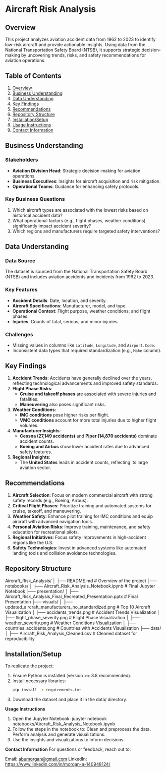 # Aircraft Risk Analysis

## Overview
This project analyzes aviation accident data from 1962 to 2023 to identify low-risk aircraft and provide actionable insights. Using data from the National Transportation Safety Board (NTSB), it supports strategic decision-making by uncovering trends, risks, and safety recommendations for aviation operations.

## Table of Contents
1. [Overview](#overview)
2. [Business Understanding](#business-understanding)
3. [Data Understanding](#data-understanding)
4. [Key Findings](#key-findings)
5. [Recommendations](#recommendations)
6. [Repository Structure](#repository-structure)
7. [Installation/Setup](#installationsetup)
8. [Usage Instructions](#usage-instructions)
9. [Contact Information](#contact-information)

## Business Understanding

### Stakeholders
- **Aviation Division Head**: Strategic decision-making for aviation operations.
- **Business Executives**: Insights for aircraft acquisition and risk mitigation.
- **Operational Teams**: Guidance for enhancing safety protocols.

### Key Business Questions
1. Which aircraft types are associated with the lowest risks based on historical accident data?
2. What operational factors (e.g., flight phases, weather conditions) significantly impact accident severity?
3. Which regions and manufacturers require targeted safety interventions?

## Data Understanding

### Data Source
The dataset is sourced from the National Transportation Safety Board (NTSB) and includes aviation accidents and incidents from 1962 to 2023.

### Key Features
- **Accident Details**: Date, location, and severity.
- **Aircraft Specifications**: Manufacturer, model, and type.
- **Operational Context**: Flight purpose, weather conditions, and flight phases.
- **Injuries**: Counts of fatal, serious, and minor injuries.

### Challenges
- Missing values in columns like `Latitude`, `Longitude`, and `Airport.Code`.
- Inconsistent data types that required standardization (e.g., `Make` column).

## Key Findings
1. **Accident Trends**: Accidents have generally declined over the years, reflecting technological advancements and improved safety standards.
2. **Flight Phase Risks**:
   - **Cruise and takeoff phases** are associated with severe injuries and fatalities.
   - **Maneuvering** also poses significant risks.
3. **Weather Conditions**:
   - **IMC conditions** pose higher risks per flight.
   - **VMC conditions** account for more total injuries due to higher flight volumes.
4. **Manufacturer Insights**:
   - **Cessna (27,149 accidents)** and **Piper (14,870 accidents)** dominate accident counts.
   - **Boeing and Airbus** show lower accident rates due to advanced safety features.
5. **Regional Insights**:
   - The **United States** leads in accident counts, reflecting its large aviation sector.

## Recommendations
1. **Aircraft Selection**: Focus on modern commercial aircraft with strong safety records (e.g., Boeing, Airbus).
2. **Critical Flight Phases**: Prioritize training and automated systems for cruise, takeoff, and maneuvering.
3. **Weather Safety**: Enhance pilot training for IMC conditions and equip aircraft with advanced navigation tools.
4. **Personal Aviation Risks**: Improve training, maintenance, and safety education for recreational pilots.
5. **Regional Initiatives**: Focus safety improvements in high-accident regions like the U.S.
6. **Safety Technologies**: Invest in advanced systems like automated landing tools and collision avoidance technologies.

## Repository Structure
Aircraft_Risk_Analysis/ │ ├── README.md # Overview of the project ├── notebooks/ │ ├── Aircraft_Risk_Analysis_Notebook.ipynb # Final Jupyter Notebook ├── presentation/ │ ├── Aircraft_Risk_Analysis_Final_Recreated_Presentation.pptx # Final Presentation ├── visuals/ │ ├── updated_aircraft_manufacturers_no_standardized.png # Top 10 Aircraft Visualization │ ├── accidents_trends.png # Accident Trends Visualization │ ├── flight_phase_severity.png # Flight Phase Visualization │ ├── weather_severity.png # Weather Conditions Visualization │ ├── countries_accidents.png # Countries with Accidents Visualization ├── data/ │ ├── Aircraft_Risk_Analysis_Cleaned.csv # Cleaned dataset for reproducibility

## Installation/Setup
To replicate the project:
1. Ensure Python is installed (version >= 3.8 recommended).
2. Install necessary libraries:
   ```bash
   pip install -r requirements.txt
3. Download the dataset and place it in the data/ directory.

**Usage Instructions**
1. Open the Jupyter Notebook:
   jupyter notebook notebooks/Aircraft_Risk_Analysis_Notebook.ipynb
2. Follow the steps in the notebook to:
     Clean and preprocess the data.
     Perform analysis and generate visualizations.
3. Use the insights and visualizations to inform decisions.

**Contact Information**
For questions or feedback, reach out to:

Email: abumorgan@gmail.com
LinkedIn: https://www.linkedin.com/in/morgan-a-140948124/
